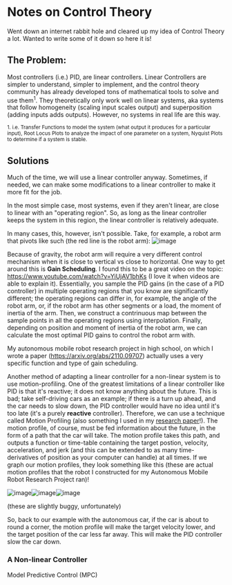 # Notes on Control Theory

Went down an internet rabbit hole and cleared up my idea of Control Theory a lot. Wanted to write some of it down so here it is!

## The Problem:
Most controllers (i.e.) PID, are linear controllers. Linear Controllers are simpler to understand, simpler to implement, and the control theory community has already developed tons of mathematical tools to solve and use them<sup>1</sup>. They theoretically only work well on linear systems, aka systems that follow homogeneity (scaling input scales output) and superposition (adding inputs adds outputs). However, no systems in real life are this way.

<sup>1. i.e. Transfer Functions to model the system (what output it produces for a particular input), Root Locus Plots to analyze the impact of one parameter on a system, Nyquist Plots to determine if a system is stable.</sup>

## Solutions

Much of the time, we will use a linear controller anyway. Sometimes, if needed, we can make some modifications to a linear controller to make it more fit for the job.

In the most simple case, most systems, even if they aren't linear, are close to linear with an "operating region". So, as long as the linear controller keeps the system in this region, the linear controller is relatively adequate.

In many cases, this, however, isn't possible. Take, for example, a robot arm that pivots like such (the red line is the robot arm): 
![image](https://user-images.githubusercontent.com/35478698/216101624-d525733e-6538-45ff-97d6-e04b4114ad5a.png)

Because of gravity, the robot arm will require a very different control mechanism when it is close to vertical vs close to horizontal. One way to get around this is **Gain Scheduling**. I found this to be a great video on the topic: https://www.youtube.com/watch?v=YiUjAV1bhKs (I love it when videos are able to explain it). Essentially, you sample the PID gains (in the case of a PID controller) in multiple operating regions that you know are significantly different; the operating regions can differ in, for example, the angle of the robot arm, or, if the robot arm has other segments or a load, the moment of inertia of the arm. Then, we construct a contrinuous map between the sample points in all the operating regions using interpolation. Finally, depending on position and moment of inertia of the robot arm, we can calculate the most optimal PID gains to control the robot arm with.

My autonomous mobile robot research project in high school, on which I wrote a paper (https://arxiv.org/abs/2110.09707) actually uses a very specific function and type of gain scheduling.

Another method of adapting a linear controller for a non-linear system is to use motion-profiling. One of the greatest limitations of a linear controller like PID is that it's reactive; it does not know anything about the future. This is bad; take self-driving cars as an example; if there is a turn up ahead, and the car needs to slow down, the PID controller would have no idea until it's too late (it's a purely **reactive** controller). Therefore, we can use a technique called Motion Profiling (also something I used in my [research paper](https://arxiv.org/abs/2110.09707)!). The motion profile, of course, must be fed information about the future, in the form of a path that the car will take. The motion profile takes this path, and outputs a function or time-table containing the target postion, velocity, acceleration, and jerk (and this can be extended to as many time-derivatives of position as your computer can handle) at all times. If we graph our motion profiles, they look something like this (these are actual motion profiles that the robot I constructed for my Autonomous Mobile Robot Research Project ran)!

![image](https://user-images.githubusercontent.com/35478698/216105190-fc8275f4-ae16-4073-b732-794f09f965aa.png)![image](https://user-images.githubusercontent.com/35478698/216105244-6c7269a7-96cb-4a1b-b510-255d8aa9ba92.png)![image](https://user-images.githubusercontent.com/35478698/216105265-956f573c-102e-4e42-89bd-60476241c5b8.png)

(these are slightly buggy, unfortunately)

So, back to our example with the autonomous car, if the car is about to round a corner, the motion profile will make the target velocity lower, and the target position of the car less far away. This will make the PID controller slow the car down. 

### A Non-linear Controller
Model Predictive Control (MPC)
